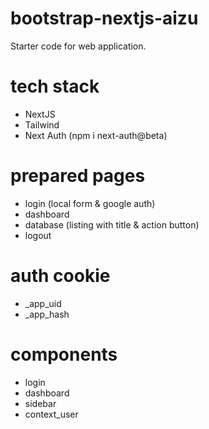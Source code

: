 # bootstrap-nextjs-aizu
Starter code for web application.

# tech stack
- NextJS
- Tailwind
- Next Auth (npm i next-auth@beta)

# prepared pages
- login (local form & google auth)
- dashboard
- database (listing with title & action button)
- logout

# auth cookie
- \_app_uid
- \_app_hash

# components
- login
- dashboard
- sidebar
- context_user

